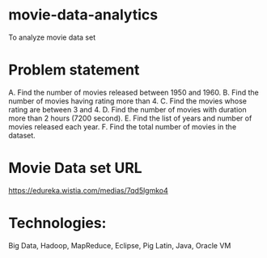 # movie-data-analytics
To analyze movie data set

# Problem statement
A. Find the number of movies released between 1950 and 1960.
B. Find the number of movies having rating more than 4.
C. Find the movies whose rating are between 3 and 4.
D. Find the number of movies with duration more than 2 hours (7200 second).
E. Find the list of years and number of movies released each year.
F. Find the total number of movies in the dataset.

# Movie Data set URL
https://edureka.wistia.com/medias/7qd5lgmko4

# Technologies: 
Big Data, Hadoop, MapReduce, Eclipse, Pig Latin, Java, Oracle VM

